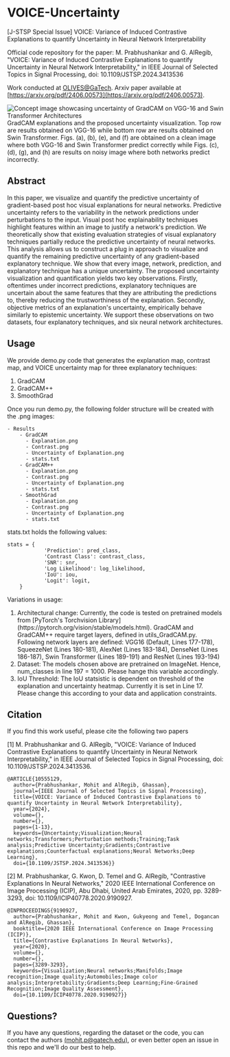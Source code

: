 # VOICE-Uncertainty
[J-STSP Special Issue] VOICE: Variance of Induced Contrastive Explanations to quantify Uncertainty in Neural Network Interpretability

Official code repository for the paper: M. Prabhushankar and G. AlRegib, "VOICE: Variance of Induced Contrastive Explanations to quantify Uncertainty in Neural Network Interpretability," in IEEE Journal of Selected Topics in Signal Processing, doi: 10.1109/JSTSP.2024.3413536

Work conducted at [OLIVES@GaTech](https://alregib.ece.gatech.edu). Arxiv paper available at [https://arxiv.org/pdf/2406.00573](https://arxiv.org/pdf/2406.00573).

![Concept image showcasing uncertainty of GradCAM on VGG-16 and Swin Transformer Architectures](Figs/Concept.png)
GradCAM explanations and the proposed uncertainty visualization. Top row are results obtained on VGG-16 while bottom row are results obtained on Swin Transformer. Figs. (a), (b), (e), and (f) are obtained on a clean image where both VGG-16 and Swin Transformer predict correctly while Figs. (c), (d), (g), and (h) are results on noisy image where both networks predict incorrectly.

## Abstract
In this paper, we visualize and quantify the predictive uncertainty of gradient-based post hoc visual explanations for neural networks. Predictive uncertainty refers to the variability in the network predictions under perturbations to the input. Visual post hoc explainability techniques highlight features within an image to justify a network's prediction. We theoretically show that existing evaluation strategies of visual explanatory techniques partially reduce the predictive uncertainty of neural networks. This analysis allows us to construct a plug in approach to visualize and quantify the remaining predictive uncertainty of any gradient-based explanatory technique. We show that every image, network, prediction, and explanatory technique has a unique uncertainty. The proposed uncertainty visualization and quantification yields two key observations. Firstly, oftentimes under incorrect predictions, explanatory techniques are uncertain about the same features that they are attributing the predictions to, thereby reducing the trustworthiness of the explanation. Secondly, objective metrics of an explanation's uncertainty, empirically behave similarly to epistemic uncertainty. We support these observations on two datasets, four explanatory techniques, and six neural network architectures.

## Usage
We provide demo.py code that generates the explanation map, contrast map, and VOICE uncertainty map for three explanatory techniques:

<ol>
  <li>GradCAM</li>
  <li>GradCAM++</li>
  <li>SmoothGrad</li>
</ol>

Once you run demo.py, the following folder structure will be created with the .png images:

```
- Results
    - GradCAM
      - Explanation.png
      - Contrast.png
      - Uncertainty of Explanation.png
      - stats.txt
    - GradCAM++
      - Explanation.png
      - Contrast.png
      - Uncertainty of Explanation.png
      - stats.txt
    - SmoothGrad
      - Explanation.png
      - Contrast.png
      - Uncertainty of Explanation.png
      - stats.txt
```
stats.txt holds the following values:

```
stats = {
            'Prediction': pred_class,
            'Contrast Class': contrast_class,
            'SNR': snr,
            'Log Likelihood': log_likelihood,
            'IoU': iou,
            'Logit': logit,
    }
```

Variations in usage:

<ol>
  <li>Architectural change: Currently, the code is tested on pretrained models from [PyTorch's Torchvision Library](https://pytorch.org/vision/stable/models.html). GradCAM and GradCAM++ require target layers, defined in utils_GradCAM.py. Following network layers are defined: VGG16 (Default, Lines 177-178), SqueezeNet (Lines 180-181), AlexNet (Lines 183-184), DenseNet (Lines 186-187), Swin Transformer (Lines 189-191) and ResNet (Lines 193-194)</li>
  <li>Dataset: The models chosen above are pretrained on ImageNet. Hence, num_classes in line 197 = 1000. Please hange this variable accordingly.</li>
  <li>IoU Threshold: The IoU statsistic is dependent on threshold of the explanation and uncertainty heatmap. Currently it is set in Line 17. Please change this according to your data and application constraints.</li>
</ol>

## Citation

If you find this work useful, please cite the following two papers

[1] M. Prabhushankar and G. AlRegib, "VOICE: Variance of Induced Contrastive Explanations to quantify Uncertainty in Neural Network Interpretability," in IEEE Journal of Selected Topics in Signal Processing, doi: 10.1109/JSTSP.2024.3413536.

```
@ARTICLE{10555129,
  author={Prabhushankar, Mohit and AlRegib, Ghassan},
  journal={IEEE Journal of Selected Topics in Signal Processing}, 
  title={VOICE: Variance of Induced Contrastive Explanations to quantify Uncertainty in Neural Network Interpretability}, 
  year={2024},
  volume={},
  number={},
  pages={1-13},
  keywords={Uncertainty;Visualization;Neural networks;Transformers;Perturbation methods;Training;Task analysis;Predictive Uncertainty;Gradients;Contrastive explanations;Counterfactual explanations;Neural Networks;Deep Learning},
  doi={10.1109/JSTSP.2024.3413536}}
```

[2] M. Prabhushankar, G. Kwon, D. Temel and G. AlRegib, "Contrastive Explanations In Neural Networks," 2020 IEEE International Conference on Image Processing (ICIP), Abu Dhabi, United Arab Emirates, 2020, pp. 3289-3293, doi: 10.1109/ICIP40778.2020.9190927.

```
@INPROCEEDINGS{9190927,
  author={Prabhushankar, Mohit and Kwon, Gukyeong and Temel, Dogancan and AlRegib, Ghassan},
  booktitle={2020 IEEE International Conference on Image Processing (ICIP)}, 
  title={Contrastive Explanations In Neural Networks}, 
  year={2020},
  volume={},
  number={},
  pages={3289-3293},
  keywords={Visualization;Neural networks;Manifolds;Image recognition;Image quality;Automobiles;Image color analysis;Interpretability;Gradients;Deep Learning;Fine-Grained Recognition;Image Quality Assessment},
  doi={10.1109/ICIP40778.2020.9190927}}
```

## Questions?

If you have any questions, regarding the dataset or the code, you can contact the authors [(mohit.p@gatech.edu)](mohit.p@gatech.edu), or even better open an issue in this repo and we'll do our best to help.
